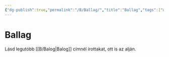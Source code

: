 ```yaml
---
{"dg-publish":true,"permalink":"/B/Ballag/","title":"Ballag","tags":["dg_uploaded"],"created":"2023-11-09T04:43","updated":"2023-11-09T04:43"}
---
```



# Ballag

Lásd legutóbb [[B/Balog\|Balog]] címnél írottakat, ott is az alján.  